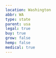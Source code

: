 ```yaml
---
location: Washington
abbr: WA
type: state
parent: usa
legal: true
buy: true
grow: false
hemp: false
medical: true
---
```

